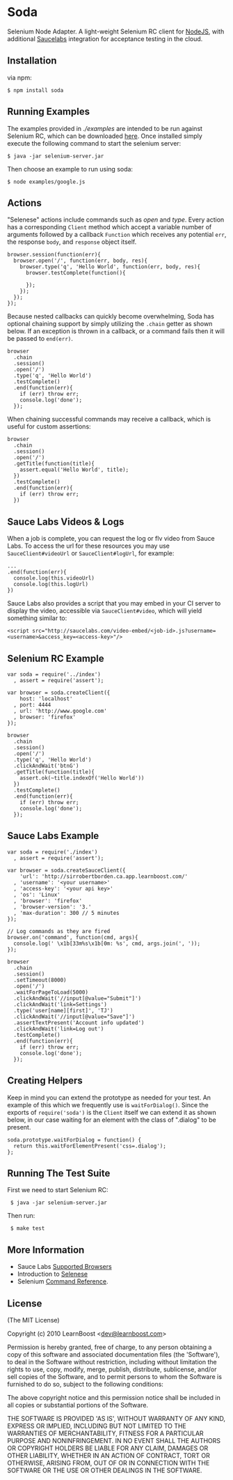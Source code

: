 
# Soda

 Selenium Node Adapter. A light-weight Selenium RC client for [NodeJS](http://nodejs.org), with additional [Saucelabs](http://saucelabs.com) integration for acceptance testing in the cloud.

## Installation

via npm:

    $ npm install soda

## Running Examples

The examples provided in _./examples_ are intended to be run against Selenium RC, which can be downloaded [here](http://seleniumhq.org/projects/remote-control/). Once installed simply execute the following command to start the selenium server:

    $ java -jar selenium-server.jar

Then choose an example to run using soda:

    $ node examples/google.js

## Actions

"Selenese" actions include commands such as _open_ and _type_. Every action has a corresponding `Client` method which accept a variable number of arguments followed by a callback `Function` which receives any potential `err`, the response `body`, and `response` object itself. 

    browser.session(function(err){
      browser.open('/', function(err, body, res){
        browser.type('q', 'Hello World', function(err, body, res){
          browser.testComplete(function(){
            
          });
        });
      });
    });

Because nested callbacks can quickly become overwhelming, Soda has optional chaining support by simply utilizing the `.chain` getter as shown below. If an exception is thrown in a callback, or a command fails then it will be passed to `end(err)`.

    browser
      .chain
      .session()
      .open('/')
      .type('q', 'Hello World')
      .testComplete()
      .end(function(err){
        if (err) throw err;
        console.log('done');
      });

When chaining successful commands may receive a callback, which is useful for custom assertions:

    browser
      .chain
      .session()
      .open('/')
      .getTitle(function(title){
        assert.equal('Hello World', title);
      })
      .testComplete()
      .end(function(err){
        if (err) throw err;
      })

## Sauce Labs Videos &amp; Logs

When a job is complete, you can request the log or flv video from Sauce Labs. To access the url for these resources you may use `SauceClient#videoUrl` or `SauceClient#logUrl`, for example:

    ...
    .end(function(err){
      console.log(this.videoUrl)
      console.log(this.logUrl)
    })

Sauce Labs also provides a script that you may embed in your CI server to display the video, accessible via `SauceClient#video`, which will yield something similar to:

    <script src="http://saucelabs.com/video-embed/<job-id>.js?username=<username>&access_key=<access-key>"/>

## Selenium RC Example

    var soda = require('../index')
      , assert = require('assert');

    var browser = soda.createClient({
        host: 'localhost'
      , port: 4444
      , url: 'http://www.google.com'
      , browser: 'firefox'
    });

    browser
      .chain
      .session()
      .open('/')
      .type('q', 'Hello World')
      .clickAndWait('btnG')
      .getTitle(function(title){
        assert.ok(~title.indexOf('Hello World'))
      })
      .testComplete()
      .end(function(err){
        if (err) throw err;
        console.log('done');
      });


## Sauce Labs Example

    var soda = require('./index')
      , assert = require('assert');

    var browser = soda.createSauceClient({
        'url': 'http://sirrobertborden.ca.app.learnboost.com/'
      , 'username': '<your username>'
      , 'access-key': '<your api key>'
      , 'os': 'Linux'
      , 'browser': 'firefox'
      , 'browser-version': '3.'
      , 'max-duration': 300 // 5 minutes
    });

    // Log commands as they are fired
    browser.on('command', function(cmd, args){
      console.log(' \x1b[33m%s\x1b[0m: %s', cmd, args.join(', '));
    });

    browser
      .chain
      .session()
      .setTimeout(8000)
      .open('/')
      .waitForPageToLoad(5000)
      .clickAndWait('//input[@value="Submit"]')
      .clickAndWait('link=Settings')
      .type('user[name][first]', 'TJ')
      .clickAndWait('//input[@value="Save"]')
      .assertTextPresent('Account info updated')
      .clickAndWait('link=Log out')
      .testComplete()
      .end(function(err){
        if (err) throw err;
        console.log('done');
      });  

## Creating Helpers

Keep in mind you can extend the prototype as needed for your test. An example of this which we frequently use is `waitForDialog()`. Since the exports of `require('soda')` is the `Client` itself we can extend it as shown below, in our case waiting for an element with the class of ".dialog" to be present.

    soda.prototype.waitForDialog = function() {
      return this.waitForElementPresent('css=.dialog');
    };

## Running The Test Suite

 First we need to start Selenium RC:
 
     $ java -jar selenium-server.jar

 Then run:
 
     $ make test

## More Information

  - Sauce Labs  [Supported Browsers](http://saucelabs.com/products/docs/sauce-ondemand/browsers)
  - Introduction to [Selenese](http://seleniumhq.org/docs/02_selenium_basics.html)
  - Selenium [Command Reference](http://release.seleniumhq.org/selenium-core/0.8.0/reference.html).


## License 

(The MIT License)

Copyright (c) 2010 LearnBoost &lt;dev@learnboost.com&gt;

Permission is hereby granted, free of charge, to any person obtaining
a copy of this software and associated documentation files (the
'Software'), to deal in the Software without restriction, including
without limitation the rights to use, copy, modify, merge, publish,
distribute, sublicense, and/or sell copies of the Software, and to
permit persons to whom the Software is furnished to do so, subject to
the following conditions:

The above copyright notice and this permission notice shall be
included in all copies or substantial portions of the Software.

THE SOFTWARE IS PROVIDED 'AS IS', WITHOUT WARRANTY OF ANY KIND,
EXPRESS OR IMPLIED, INCLUDING BUT NOT LIMITED TO THE WARRANTIES OF
MERCHANTABILITY, FITNESS FOR A PARTICULAR PURPOSE AND NONINFRINGEMENT.
IN NO EVENT SHALL THE AUTHORS OR COPYRIGHT HOLDERS BE LIABLE FOR ANY
CLAIM, DAMAGES OR OTHER LIABILITY, WHETHER IN AN ACTION OF CONTRACT,
TORT OR OTHERWISE, ARISING FROM, OUT OF OR IN CONNECTION WITH THE
SOFTWARE OR THE USE OR OTHER DEALINGS IN THE SOFTWARE.
